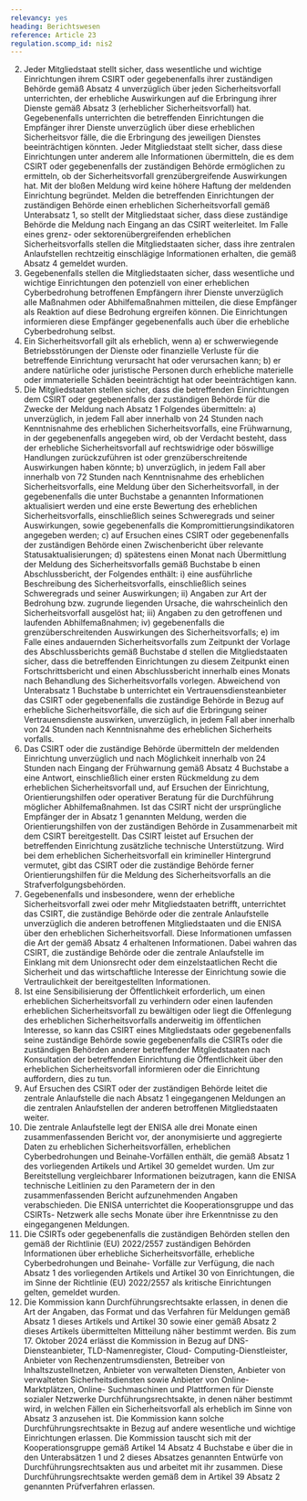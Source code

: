 ```yaml
---
relevancy: yes
heading: Berichtswesen
reference: Article 23
regulation.scomp_id: nis2
---
```

2. Jeder Mitgliedstaat stellt sicher, dass wesentliche und wichtige Einrichtungen ihrem CSIRT oder gegebenenfalls ihrer zuständigen Behörde gemäß Absatz 4 unverzüglich über jeden Sicherheitsvorfall unterrichten, der erhebliche Auswirkungen auf die Erbringung ihrer Dienste gemäß Absatz 3 (erheblicher Sicherheitsvorfall) hat. Gegebenenfalls unterrichten die betreffenden Einrichtungen die Empfänger ihrer Dienste unverzüglich über diese erheblichen Sicherheitsvor fälle, die die Erbringung des jeweiligen Dienstes beeinträchtigen könnten. Jeder Mitgliedstaat stellt sicher, dass diese Einrichtungen unter anderem alle Informationen übermitteln, die es dem CSIRT oder gegebenenfalls der zuständigen Behörde ermöglichen zu ermitteln, ob der Sicherheitsvorfall grenzübergreifende Auswirkungen hat. Mit der bloßen Meldung wird keine höhere Haftung der meldenden Einrichtung begründet. Melden die betreffenden Einrichtungen der zuständigen Behörde einen erheblichen Sicherheitsvorfall gemäß Unterabsatz 1, so stellt der Mitgliedstaat sicher, dass diese zuständige Behörde die Meldung nach Eingang an das CSIRT weiterleitet. Im Falle eines grenz- oder sektorenübergreifenden erheblichen Sicherheitsvorfalls stellen die Mitgliedstaaten sicher, dass ihre zentralen Anlaufstellen rechtzeitig einschlägige Informationen erhalten, die gemäß Absatz 4 gemeldet wurden.
2. Gegebenenfalls stellen die Mitgliedstaaten sicher, dass wesentliche und wichtige Einrichtungen den potenziell von einer erheblichen Cyberbedrohung betroffenen Empfängern ihrer Dienste unverzüglich alle Maßnahmen oder Abhilfemaßnahmen mitteilen, die diese Empfänger als Reaktion auf diese Bedrohung ergreifen können. Die Einrichtungen informieren diese Empfänger gegebenenfalls auch über die erhebliche Cyberbedrohung selbst.
3. Ein Sicherheitsvorfall gilt als erheblich, wenn
    a) er schwerwiegende Betriebsstörungen der Dienste oder finanzielle Verluste für die betreffende Einrichtung verursacht hat oder verursachen kann;
    b) er andere natürliche oder juristische Personen durch erhebliche materielle oder immaterielle Schäden beeinträchtigt hat oder beeinträchtigen kann.
4. Die Mitgliedstaaten stellen sicher, dass die betreffenden Einrichtungen dem CSIRT oder gegebenenfalls der zuständigen Behörde für die Zwecke der Meldung nach Absatz 1 Folgendes übermitteln:
    a) unverzüglich, in jedem Fall aber innerhalb von 24 Stunden nach Kenntnisnahme des erheblichen Sicherheitsvorfalls, eine Frühwarnung, in der gegebenenfalls angegeben wird, ob der Verdacht besteht, dass der erhebliche Sicherheitsvorfall auf rechtswidrige oder böswillige Handlungen zurückzuführen ist oder grenzüberschreitende Auswirkungen haben könnte;
    b) unverzüglich, in jedem Fall aber innerhalb von 72 Stunden nach Kenntnisnahme des erheblichen Sicherheitsvorfalls, eine Meldung über den Sicherheitsvorfall, in der gegebenenfalls die unter Buchstabe a genannten Informationen aktualisiert werden und eine erste Bewertung des erheblichen Sicherheitsvorfalls, einschließlich seines Schweregrads und seiner Auswirkungen, sowie gegebenenfalls die Kompromittierungsindikatoren angegeben werden;
    c) auf Ersuchen eines CSIRT oder gegebenenfalls der zuständigen Behörde einen Zwischenbericht über relevante Statusaktualisierungen;
    d) spätestens einen Monat nach Übermittlung der Meldung des Sicherheitsvorfalls gemäß Buchstabe b einen Abschlussbericht, der Folgendes enthält:
        i) eine ausführliche Beschreibung des Sicherheitsvorfalls, einschließlich seines Schweregrads und seiner Auswirkungen;
        ii) Angaben zur Art der Bedrohung bzw. zugrunde liegenden Ursache, die wahrscheinlich den Sicherheitsvorfall ausgelöst hat;
        iii) Angaben zu den getroffenen und laufenden Abhilfemaßnahmen;
        iv) gegebenenfalls die grenzüberschreitenden Auswirkungen des Sicherheitsvorfalls;
    e) im Falle eines andauernden Sicherheitsvorfalls zum Zeitpunkt der Vorlage des Abschlussberichts gemäß Buchstabe d stellen die Mitgliedstaaten sicher, dass die betreffenden Einrichtungen zu diesem Zeitpunkt einen Fortschrittsbericht und einen Abschlussbericht innerhalb eines Monats nach Behandlung des Sicherheitsvorfalls vorlegen.
Abweichend von Unterabsatz 1 Buchstabe b unterrichtet ein Vertrauensdiensteanbieter das CSIRT oder gegebenenfalls die zuständige Behörde in Bezug auf erhebliche Sicherheitsvorfälle, die sich auf die Erbringung seiner Vertrauensdienste auswirken, unverzüglich, in jedem Fall aber innerhalb von 24 Stunden nach Kenntnisnahme des erheblichen Sicherheits vorfalls.
5. Das CSIRT oder die zuständige Behörde übermitteln der meldenden Einrichtung unverzüglich und nach Möglichkeit innerhalb von 24 Stunden nach Eingang der Frühwarnung gemäß Absatz 4 Buchstabe a eine Antwort, einschließlich einer ersten Rückmeldung zu dem erheblichen Sicherheitsvorfall und, auf Ersuchen der Einrichtung, Orientierungshilfen oder operativer Beratung für die Durchführung möglicher Abhilfemaßnahmen. Ist das CSIRT nicht der ursprüngliche Empfänger der in Absatz 1 genannten Meldung, werden die Orientierungshilfen von der zuständigen Behörde in Zusammenarbeit mit dem CSIRT bereitgestellt. Das CSIRT leistet auf Ersuchen der betreffenden Einrichtung zusätzliche technische Unterstützung. Wird bei dem erheblichen Sicherheitsvorfall ein krimineller Hintergrund vermutet, gibt das CSIRT oder die zuständige Behörde ferner Orientierungshilfen für die Meldung des Sicherheitsvorfalls an die Strafverfolgungsbehörden.
6. Gegebenenfalls und insbesondere, wenn der erhebliche Sicherheitsvorfall zwei oder mehr Mitgliedstaaten betrifft, unterrichtet das CSIRT, die zuständige Behörde oder die zentrale Anlaufstelle unverzüglich die anderen betroffenen Mitgliedstaaten und die ENISA über den erheblichen Sicherheitsvorfall. Diese Informationen umfassen die Art der gemäß Absatz 4 erhaltenen Informationen. Dabei wahren das CSIRT, die zuständige Behörde oder die zentrale Anlaufstelle im Einklang mit dem Unionsrecht oder dem einzelstaatlichen Recht die Sicherheit und das wirtschaftliche Interesse der Einrichtung sowie die Vertraulichkeit der bereitgestellten Informationen.
7. Ist eine Sensibilisierung der Öffentlichkeit erforderlich, um einen erheblichen Sicherheitsvorfall zu verhindern oder einen laufenden erheblichen Sicherheitsvorfall zu bewältigen oder liegt die Offenlegung des erheblichen Sicherheitsvorfalls anderweitig im öffentlichen Interesse, so kann das CSIRT eines Mitgliedstaats oder gegebenenfalls seine zuständige Behörde sowie gegebenenfalls die CSIRTs oder die zuständigen Behörden anderer betreffender Mitgliedstaaten nach Konsultation der betreffenden Einrichtung die Öffentlichkeit über den erheblichen Sicherheitsvorfall informieren oder die Einrichtung auffordern, dies zu tun.
8. Auf Ersuchen des CSIRT oder der zuständigen Behörde leitet die zentrale Anlaufstelle die nach Absatz 1 eingegangenen Meldungen an die zentralen Anlaufstellen der anderen betroffenen Mitgliedstaaten weiter.
9. Die zentrale Anlaufstelle legt der ENISA alle drei Monate einen zusammenfassenden Bericht vor, der anonymisierte und aggregierte Daten zu erheblichen Sicherheitsvorfällen, erheblichen Cyberbedrohungen und Beinahe-Vorfällen enthält, die gemäß Absatz 1 des vorliegenden Artikels und Artikel 30 gemeldet wurden. Um zur Bereitstellung vergleichbarer Informationen beizutragen, kann die ENISA technische Leitlinien zu den Parametern der in den zusammenfassenden Bericht aufzunehmenden Angaben verabschieden. Die ENISA unterrichtet die Kooperationsgruppe und das CSIRTs- Netzwerk alle sechs Monate über ihre Erkenntnisse zu den eingegangenen Meldungen.
10. Die CSIRTs oder gegebenenfalls die zuständigen Behörden stellen den gemäß der Richtlinie (EU) 2022/2557 zuständigen Behörden Informationen über erhebliche Sicherheitsvorfälle, erhebliche Cyberbedrohungen und Beinahe- Vorfälle zur Verfügung, die nach Absatz 1 des vorliegenden Artikels und Artikel 30 von Einrichtungen, die im Sinne der Richtlinie (EU) 2022/2557 als kritische Einrichtungen gelten, gemeldet wurden.
11. Die Kommission kann Durchführungsrechtsakte erlassen, in denen die Art der Angaben, das Format und das Verfahren für Meldungen gemäß Absatz 1 dieses Artikels und Artikel 30 sowie einer gemäß Absatz 2 dieses Artikels übermittelten Mitteilung näher bestimmt werden. Bis zum 17. Oktober 2024 erlässt die Kommission in Bezug auf DNS-Diensteanbieter, TLD-Namenregister, Cloud- Computing-Dienstleister, Anbieter von Rechenzentrumsdiensten, Betreiber von Inhaltszustellnetzen, Anbieter von verwalteten Diensten, Anbieter von verwalteten Sicherheitsdiensten sowie Anbieter von Online-Marktplätzen, Online- Suchmaschinen und Plattformen für Dienste sozialer Netzwerke Durchführungsrechtsakte, in denen näher bestimmt wird, in welchen Fällen ein Sicherheitsvorfall als erheblich im Sinne von Absatz 3 anzusehen ist. Die Kommission kann solche Durchführungsrechtsakte in Bezug auf andere wesentliche und wichtige Einrichtungen erlassen. Die Kommission tauscht sich mit der Kooperationsgruppe gemäß Artikel 14 Absatz 4 Buchstabe e über die in den Unterabsätzen 1 und 2 dieses Absatzes genannten Entwürfe von Durchführungsrechtsakten aus und arbeitet mit ihr zusammen. Diese Durchführungsrechtsakte werden gemäß dem in Artikel 39 Absatz 2 genannten Prüfverfahren erlassen.
